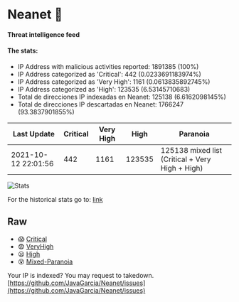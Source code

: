 # Neanet :hocho:
#### Threat intelligence feed
#### The stats:

- IP Address with malicious activities reported: 1891385 (100%)
- IP Address categorized as 'Critical':  442 (0.0233691183974%)
- IP Address categorized as 'Very High':  1161 (0.0613835892745%)
- IP Address categorized as 'High':  123535 (6.53145710683)
- Total de direcciones IP indexadas en Neanet:  125138 (6.6162098145%)
- Total de direcciones IP descartadas en Neanet:  1766247 (93.3837901855%)

| Last Update | Critical | Very High | High | Paranoia |
| --- | --- | --- | --- | --- |
| 2021-10-12 22:01:56 | 442 | 1161 | 123535 | 125138 mixed list (Critical + Very High + High)|

![Stats](https://docs.google.com/spreadsheets/d/e/2PACX-1vSnaNMIXVabIpDJjufMlzH7poXnshF3mgd8Is1g9ytUEzVsP5my4Trn8f-xkoLLQ38xpL3HtmUexLo6/pubchart?oid=501124687&format=image)

For the historical stats go to: [link](/stats.csv)
## Raw
- :scream: [Critical](https://raw.githubusercontent.com/JavaGarcia/Neanet/master/blacklists/neanet_critical.txt)
- :fearful: [VeryHigh](https://raw.githubusercontent.com/JavaGarcia/Neanet/master/blacklists/neanet_veryHigh.txtt)
- :frowning: [High](https://raw.githubusercontent.com/JavaGarcia/Neanet/master/blacklists/neanet_high.txt)
- :dizzy_face: [Mixed-Paranoia](https://raw.githubusercontent.com/JavaGarcia/Neanet/master/blacklists/neanet_all.txt)


Your IP is indexed? You may request to takedown. [https://github.com/JavaGarcia/Neanet/issues](https://github.com/JavaGarcia/Neanet/issues)









































































































































































































































































































































































































































































































































































































































































































































































































































































































































































































































































































































































































































































































































































































































































































































































































































































































































































































































































































































































































































































































































































































































































































































































































































































































































































































































































































































































































































































































































































































































































































































































































































































































































































































































































































































































































































































































































































































































































































































































































































































































































































































































































































































































































































































































































































































































































































































































































































































































































































































































































































































































































































































































































































































































































































































































































































































































































































































































































































































































































































































































































































































































































































































































































































































































































































































































































































































































































































































































































































































































































































































































































































































































































































































































































































































































































































































































































































































































































































































































































































































































































































































































































































































































































































































































































































































































































































































































































































































































































































































































































































































































































































































































































































































































































































































































































































